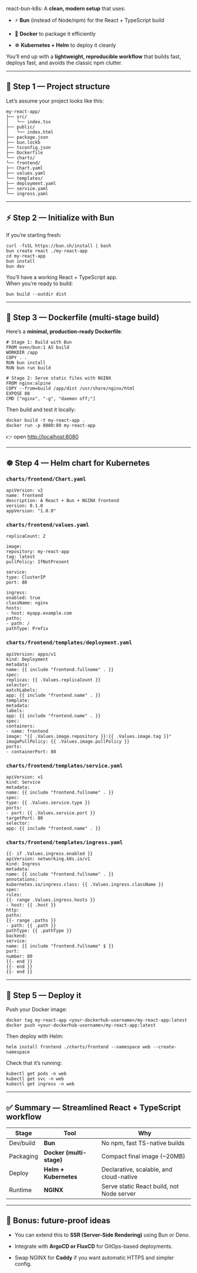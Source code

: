 react-bun-k8s: A **clean, modern setup** that uses:

* ⚡ **Bun** (instead of Node/npm) for the React \+ TypeScript build

* 🐳 **Docker** to package it efficiently

* ☸️ **Kubernetes \+ Helm** to deploy it cleanly

You’ll end up with a **lightweight, reproducible workflow** that builds fast, deploys fast, and avoids the classic npm clutter.

---

## **🧱 Step 1 — Project structure**

Let’s assume your project looks like this:

`my-react-app/`  
`├── src/`  
`│   └── index.tsx`  
`├── public/`  
`│   └── index.html`  
`├── package.json`  
`├── bun.lockb`  
`├── tsconfig.json`  
`├── Dockerfile`  
`└── charts/`  
    `└── frontend/`  
        `├── Chart.yaml`  
        `├── values.yaml`  
        `└── templates/`  
            `├── deployment.yaml`  
            `├── service.yaml`  
            `└── ingress.yaml`

---

## **⚡ Step 2 — Initialize with Bun**

If you’re starting fresh:

`curl -fsSL https://bun.sh/install | bash`  
`bun create react ./my-react-app`  
`cd my-react-app`  
`bun install`  
`bun dev`

You’ll have a working React \+ TypeScript app.  
 When you’re ready to build:

`bun build --outdir dist`

---

## **🐳 Step 3 — Dockerfile (multi-stage build)**

Here’s a **minimal, production-ready Dockerfile**:

`# Stage 1: Build with Bun`  
`FROM oven/bun:1 AS build`  
`WORKDIR /app`  
`COPY . .`  
`RUN bun install`  
`RUN bun run build`

`# Stage 2: Serve static files with NGINX`  
`FROM nginx:alpine`  
`COPY --from=build /app/dist /usr/share/nginx/html`  
`EXPOSE 80`  
`CMD ["nginx", "-g", "daemon off;"]`

Then build and test it locally:

`docker build -t my-react-app .`  
`docker run -p 8080:80 my-react-app`

👉 open [http://localhost:8080](http://localhost:8080)

---

## **☸️ Step 4 — Helm chart for Kubernetes**

### **`charts/frontend/Chart.yaml`**

`apiVersion: v2`  
`name: frontend`  
`description: A React + Bun + NGINX frontend`  
`version: 0.1.0`  
`appVersion: "1.0.0"`

### **`charts/frontend/values.yaml`**

`replicaCount: 2`

`image:`  
  `repository: my-react-app`  
  `tag: latest`  
  `pullPolicy: IfNotPresent`

`service:`  
  `type: ClusterIP`  
  `port: 80`

`ingress:`  
  `enabled: true`  
  `className: nginx`  
  `hosts:`  
    `- host: myapp.example.com`  
      `paths:`  
        `- path: /`  
          `pathType: Prefix`

### **`charts/frontend/templates/deployment.yaml`**

`apiVersion: apps/v1`  
`kind: Deployment`  
`metadata:`  
  `name: {{ include "frontend.fullname" . }}`  
`spec:`  
  `replicas: {{ .Values.replicaCount }}`  
  `selector:`  
    `matchLabels:`  
      `app: {{ include "frontend.name" . }}`  
  `template:`  
    `metadata:`  
      `labels:`  
        `app: {{ include "frontend.name" . }}`  
    `spec:`  
      `containers:`  
        `- name: frontend`  
          `image: "{{ .Values.image.repository }}:{{ .Values.image.tag }}"`  
          `imagePullPolicy: {{ .Values.image.pullPolicy }}`  
          `ports:`  
            `- containerPort: 80`

### **`charts/frontend/templates/service.yaml`**

`apiVersion: v1`  
`kind: Service`  
`metadata:`  
  `name: {{ include "frontend.fullname" . }}`  
`spec:`  
  `type: {{ .Values.service.type }}`  
  `ports:`  
    `- port: {{ .Values.service.port }}`  
      `targetPort: 80`  
  `selector:`  
    `app: {{ include "frontend.name" . }}`

### **`charts/frontend/templates/ingress.yaml`**

`{{- if .Values.ingress.enabled }}`  
`apiVersion: networking.k8s.io/v1`  
`kind: Ingress`  
`metadata:`  
  `name: {{ include "frontend.fullname" . }}`  
  `annotations:`  
    `kubernetes.io/ingress.class: {{ .Values.ingress.className }}`  
`spec:`  
  `rules:`  
    `{{- range .Values.ingress.hosts }}`  
    `- host: {{ .host }}`  
      `http:`  
        `paths:`  
          `{{- range .paths }}`  
          `- path: {{ .path }}`  
            `pathType: {{ .pathType }}`  
            `backend:`  
              `service:`  
                `name: {{ include "frontend.fullname" $ }}`  
                `port:`  
                  `number: 80`  
          `{{- end }}`  
    `{{- end }}`  
`{{- end }}`

---

## **🧭 Step 5 — Deploy it**

Push your Docker image:

`docker tag my-react-app <your-dockerhub-username>/my-react-app:latest`  
`docker push <your-dockerhub-username>/my-react-app:latest`

Then deploy with Helm:

`helm install frontend ./charts/frontend --namespace web --create-namespace`

Check that it’s running:

`kubectl get pods -n web`  
`kubectl get svc -n web`  
`kubectl get ingress -n web`

---

## **✅ Summary — Streamlined React \+ TypeScript workflow**

| Stage | Tool | Why |
| ----- | ----- | ----- |
| Dev/build | **Bun** | No npm, fast TS-native builds |
| Packaging | **Docker (multi-stage)** | Compact final image (\~20MB) |
| Deploy | **Helm \+ Kubernetes** | Declarative, scalable, and cloud-native |
| Runtime | **NGINX** | Serve static React build, not Node server |

---

## **🧠 Bonus: future-proof ideas**

* You can extend this to **SSR (Server-Side Rendering)** using Bun or Deno.

* Integrate with **ArgoCD or FluxCD** for GitOps-based deployments.

* Swap NGINX for **Caddy** if you want automatic HTTPS and simpler config.

